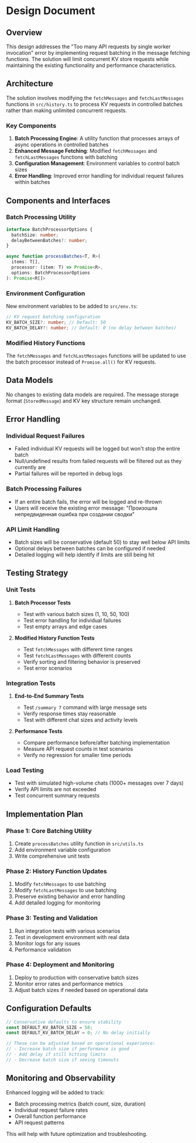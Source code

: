 # Design Document

## Overview

This design addresses the "Too many API requests by single worker invocation" error by implementing request batching in the message fetching functions. The solution will limit concurrent KV store requests while maintaining the existing functionality and performance characteristics.

## Architecture

The solution involves modifying the `fetchMessages` and `fetchLastMessages` functions in `src/history.ts` to process KV requests in controlled batches rather than making unlimited concurrent requests.

### Key Components

1. **Batch Processing Engine**: A utility function that processes arrays of async operations in controlled batches
2. **Enhanced Message Fetching**: Modified `fetchMessages` and `fetchLastMessages` functions with batching
3. **Configuration Management**: Environment variables to control batch sizes
4. **Error Handling**: Improved error handling for individual request failures within batches

## Components and Interfaces

### Batch Processing Utility

```typescript
interface BatchProcessorOptions {
  batchSize: number;
  delayBetweenBatches?: number;
}

async function processBatches<T, R>(
  items: T[],
  processor: (item: T) => Promise<R>,
  options: BatchProcessorOptions
): Promise<R[]>
```

### Environment Configuration

New environment variables to be added to `src/env.ts`:

```typescript
// KV request batching configuration
KV_BATCH_SIZE?: number; // Default: 50
KV_BATCH_DELAY?: number; // Default: 0 (no delay between batches)
```

### Modified History Functions

The `fetchMessages` and `fetchLastMessages` functions will be updated to use the batch processor instead of `Promise.all()` for KV requests.

## Data Models

No changes to existing data models are required. The message storage format (`StoredMessage`) and KV key structure remain unchanged.

## Error Handling

### Individual Request Failures
- Failed individual KV requests will be logged but won't stop the entire batch
- Null/undefined results from failed requests will be filtered out as they currently are
- Partial failures will be reported in debug logs

### Batch Processing Failures
- If an entire batch fails, the error will be logged and re-thrown
- Users will receive the existing error message: "Произошла непредвиденная ошибка при создании сводки"

### API Limit Handling
- Batch sizes will be conservative (default 50) to stay well below API limits
- Optional delays between batches can be configured if needed
- Detailed logging will help identify if limits are still being hit

## Testing Strategy

### Unit Tests
1. **Batch Processor Tests**
   - Test with various batch sizes (1, 10, 50, 100)
   - Test error handling for individual failures
   - Test empty arrays and edge cases

2. **Modified History Function Tests**
   - Test `fetchMessages` with different time ranges
   - Test `fetchLastMessages` with different counts
   - Verify sorting and filtering behavior is preserved
   - Test error scenarios

### Integration Tests
1. **End-to-End Summary Tests**
   - Test `/summary 7` command with large message sets
   - Verify response times stay reasonable
   - Test with different chat sizes and activity levels

2. **Performance Tests**
   - Compare performance before/after batching implementation
   - Measure API request counts in test scenarios
   - Verify no regression for smaller time periods

### Load Testing
- Test with simulated high-volume chats (1000+ messages over 7 days)
- Verify API limits are not exceeded
- Test concurrent summary requests

## Implementation Plan

### Phase 1: Core Batching Utility
1. Create `processBatches` utility function in `src/utils.ts`
2. Add environment variable configuration
3. Write comprehensive unit tests

### Phase 2: History Function Updates
1. Modify `fetchMessages` to use batching
2. Modify `fetchLastMessages` to use batching
3. Preserve existing behavior and error handling
4. Add detailed logging for monitoring

### Phase 3: Testing and Validation
1. Run integration tests with various scenarios
2. Test in development environment with real data
3. Monitor logs for any issues
4. Performance validation

### Phase 4: Deployment and Monitoring
1. Deploy to production with conservative batch sizes
2. Monitor error rates and performance metrics
3. Adjust batch sizes if needed based on operational data

## Configuration Defaults

```typescript
// Conservative defaults to ensure stability
const DEFAULT_KV_BATCH_SIZE = 50;
const DEFAULT_KV_BATCH_DELAY = 0; // No delay initially

// These can be adjusted based on operational experience:
// - Increase batch size if performance is good
// - Add delay if still hitting limits
// - Decrease batch size if seeing timeouts
```

## Monitoring and Observability

Enhanced logging will be added to track:
- Batch processing metrics (batch count, size, duration)
- Individual request failure rates
- Overall function performance
- API request patterns

This will help with future optimization and troubleshooting.